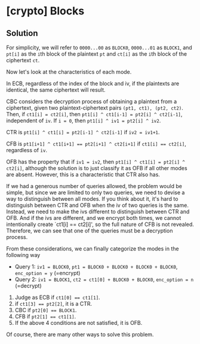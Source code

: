 # [crypto] Blocks

## Solution

For simplicity, we will refer to `0000...00` as `BLOCK0`, `0000...01` as `BLOCK1`, and `pt[i]` as the `i`th block of the plaintext `pt` and `ct[i]` as the `i`th block of the ciphertext `ct`.

Now let's look at the characteristics of each mode.

In ECB, regardless of the index of the block and iv, if the plaintexts are identical, the same ciphertext will result.

CBC considers the decryption process of obtaining a plaintext from a ciphertext, given two plaintext-ciphertext pairs `(pt1, ct1), (pt2, ct2)`. Then, if `ct1[i] = ct2[i]`, then `pt1[i] ^ ct1[i-1] = pt2[i] ^ ct2[i-1]`, independent of `iv`. If `i = 0`, then `pt1[i] ^ iv1 = pt2[i] ^ iv2`.

CTR is `pt1[i] ^ ct1[i] = pt2[i-1] ^ ct2[i-1]` if `iv2 = iv1+1`.

CFB is `pt1[i+1] ^ ct1[i+1] == pt2[i+1] ^ ct2[i+1]` if `ct1[i] == ct2[i]`, regardless of `iv`.

OFB has the property that if `iv1 = iv2`, then `pt1[i] ^ ct1[i] = pt2[i] ^ ct2[i]`, although the solution is to just classify it as OFB if all other modes are absent. However, this is a characteristic that CTR also has.

If we had a generous number of queries allowed, the problem would be simple, but since we are limited to only two queries, we need to devise a way to distinguish between all modes. If you think about it, it's hard to distinguish between CTR and OFB when the iv of two queries is the same. Instead, we need to make the ivs different to distinguish between CTR and OFB. And if the ivs are different, and we encrypt both times, we cannot intentionally create `ct1[i] == ct2[i]', so the full nature of CFB is not revealed. Therefore, we can see that one of the queries must be a decryption process.

From these considerations, we can finally categorize the modes in the following way

- Query 1: `iv1 = BLOCK0`, `pt1 = BLOCK0 + BLOCK0 + BLOCK0 + BLOCK0`, `enc_option = y` (=encrypt)
- Query 2: `iv1 = BLOCK1`, `ct2 = ct1[0] + BLOCK0 + BLOCK0`, `enc_option = n` (=decrypt)

1. Judge as ECB if `ct1[0] == ct1[1]`.
2. if `ct1[3] == pt2[2]`, it is a CTR.
3. CBC if `pt2[0] == BLOCK1`.
4. CFB if `pt2[1] == ct1[1]`.
5. If the above 4 conditions are not satisfied, it is OFB.

Of course, there are many other ways to solve this problem.
